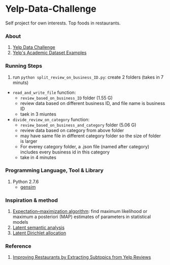 # Yelp-Data-Challenge

Self project for own interests. Top foods in restaurants.

### About
 1. [Yelp Data Challenge](http://www.yelp.com/dataset_challenge)
 2. [Yelp's Academic Dataset Examples](https://github.com/Yelp/dataset-examples)

### Running Steps

 1. run `python split_review_on_business_ID.py`: create 2 folders (takes in 7 minuts)
  * `read_and_write_file` function:
    * `review_based_on_business_ID` folder (1.55 G)
    * review data based on different business ID, and file name is business ID
    * taek in 3 miuntes
  * `divide_review_on_category` function:
    * `review_based_on_business_and_category` folder (5.06 G)
    * review data based on category from above folder
    * may have same file in different category folder so the size of folder is larger
    * For everey category folder, a .json file (named after category) includes every business id in this category
    * take in 4 minutes

### Programming Language, Tool & Library
 1. Python 2.7.6
    * [gensim](https://radimrehurek.com/gensim/index.html)

### Inspiration & method
 1. [Expectation–maximization algorithm](http://en.wikipedia.org/wiki/Expectation%E2%80%93maximization_algorithm): find maximum likelihood or maximum a posteriori (MAP) estimates of parameters in statistical models
 2. [Latent semantic analysis](http://en.wikipedia.org/wiki/Latent_semantic_analysis)
 3. [Latent Dirichlet allocation](http://en.wikipedia.org/wiki/Latent_Dirichlet_allocation)
 

### Reference
 1. [Improving Restaurants by Extracting Subtopics from Yelp Reviews](http://www.yelp.com/html/pdf/YelpDatasetChallengeWinner_ImprovingRestaurants.pdf)